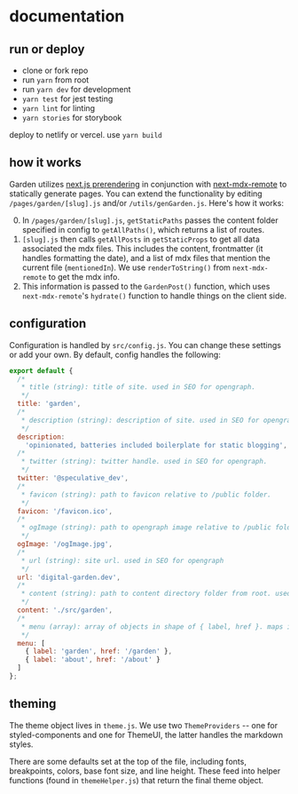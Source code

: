 # documentation

## run or deploy

- clone or fork repo
- run `yarn` from root
- run `yarn dev` for development
- `yarn test` for jest testing
- `yarn lint` for linting
- `yarn stories` for storybook

deploy to netlify or vercel. use `yarn build`

## how it works

Garden utilizes [next.js prerendering](https://nextjs.org/docs/basic-features/data-fetching#getstaticprops-static-generation) in conjunction with [next-mdx-remote](https://github.com/hashicorp/next-mdx-remote) to statically generate pages. You can extend the functionality by editing `/pages/garden/[slug].js` and/or `/utils/genGarden.js`. Here's how it works:

0. In `/pages/garden/[slug].js`, `getStaticPaths` passes the content folder specified in config to `getAllPaths()`, which returns a list of routes.
0. `[slug].js` then calls `getAllPosts` in `getStaticProps` to get all data associated the mdx files. This includes the content, frontmatter (it handles formatting the date), and a list of mdx files that mention the current file (`mentionedIn`). We use `renderToString()` from `next-mdx-remote` to get the mdx info.
0. This information is passed to the `GardenPost()` function, which uses `next-mdx-remote`'s `hydrate()` function to handle things on the client side.

## configuration

Configuration is handled by `src/config.js`. You can change these settings or add your own. By default, config handles the following:

```js
export default {
  /*
   * title (string): title of site. used in SEO for opengraph.
   */
  title: 'garden',
  /*
   * description (string): description of site. used in SEO for opengraph.
   */
  description:
    'opinionated, batteries included boilerplate for static blogging',
  /*
   * twitter (string): twitter handle. used in SEO for opengraph.
   */
  twitter: '@speculative_dev',
  /*
   * favicon (string): path to favicon relative to /public folder.
   */
  favicon: '/favicon.ico',
  /*
   * ogImage (string): path to opengraph image relative to /public folder. used in SEO for opengraph
   */
  ogImage: '/ogImage.jpg',
  /*
   * url (string): site url. used in SEO for opengraph
   */
  url: 'digital-garden.dev',
  /*
   * content (string): path to content directory folder from root. used in genGarden.js
   */
  content: './src/garden',
  /*
   * menu (array): array of objects in shape of { label, href }. maps into navigation
   */
  menu: [
    { label: 'garden', href: '/garden' },
    { label: 'about', href: '/about' }
  ]
};
```

## theming

The theme object lives in `theme.js`. We use two `ThemeProviders` -- one for styled-components and one for ThemeUI, the latter handles the markdown styles.

There are some defaults set at the top of the file, including fonts, breakpoints, colors, base font size, and line height. These feed into helper functions (found in `themeHelper.js`) that return the final theme object.
